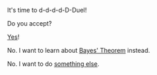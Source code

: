 It's time to d-d-d-d-D-Duel!

Do you accept?


[Yes](accept/accept.md)!


No. I want to learn about [Bayes' Theorem](../BayesTheorem/BayesTheorem.md) instead.

No. I want to do [something else](../marshmallow.md).